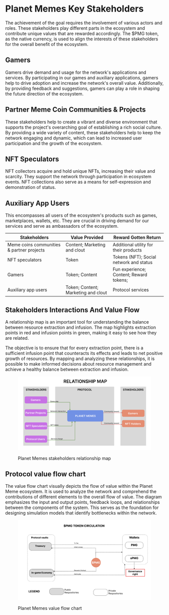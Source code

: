 # Planet Memes Key Stakeholders

The achievement of the goal requires the involvement of various actors and roles. These stakeholders play different parts in the ecosystem and contribute unique values that are rewarded accordingly. The $PMG token, as the native currency, is used to align the interests of these stakeholders for the overall benefit of the ecosystem.

## Gamers

Gamers drive demand and usage for the network's applications and services. By participating in our games and auxiliary applications, gamers help to drive adoption and increase the network's overall value. Additionally, by providing feedback and suggestions, gamers can play a role in shaping the future direction of the ecosystem.

## Partner Meme Coin Communities & Projects

These stakeholders help to create a vibrant and diverse environment that supports the project's overarching goal of establishing a rich social culture. By providing a wide variety of content, these stakeholders help to keep the network engaging and dynamic, which can lead to increased user participation and the growth of the ecosystem.

## NFT Speculators

NFT collectors acquire and hold unique NFTs, increasing their value and scarcity. They support the network through participation in ecosystem events. NFT collections also serve as a means for self-expression and demonstration of status.

## Auxiliary App Users

This encompasses all users of the ecosystem's products such as games, marketplaces, wallets, etc. They are crucial in driving demand for our services and serve as ambassadors of the ecosystem.



| Stakeholders                              | Value Provided                      | Reward Gotten Return                    |
| ----------------------------------------- | ----------------------------------- | --------------------------------------- |
| Meme coins communities & partner projects | Content; Marketing and clout        | Additional utility for their products   |
| NFT speculators                           | Token                               | Tokens (NFT); Social network and status |
| Gamers                                    | Token; Content                      | Fun experience; Content; Reward tokens; |
| Auxiliary app users                       | Token; Content; Marketing and clout | Protocol services                       |

## Stakeholders Interactions And Value Flow

A relationship map is an important tool for understanding the balance between resource extraction and infusion. The map highlights extraction points in red and infusion points in green, making it easy to see how they are related.&#x20;

The objective is to ensure that for every extraction point, there is a sufficient infusion point that counteracts its effects and leads to net positive growth of resources. By mapping and analyzing these relationships, it is possible to make informed decisions about resource management and achieve a healthy balance between extraction and infusion.

<figure><img src="../../.gitbook/assets/Desktop - 7.png" alt=""><figcaption><p>Planet Memes stakeholders relationship map</p></figcaption></figure>

## Protocol value flow chart

The value flow chart visually depicts the flow of value within the Planet Meme ecosystem. It is used to analyze the network and comprehend the contributions of different elements to the overall flow of value. The diagram emphasizes the input and output points, feedback loops, and relationships between the components of the system. This serves as the foundation for designing simulation models that identify bottlenecks within the network.

<figure><img src="../../.gitbook/assets/Desktop - 6.png" alt=""><figcaption><p>Planet Memes value flow chart</p></figcaption></figure>
